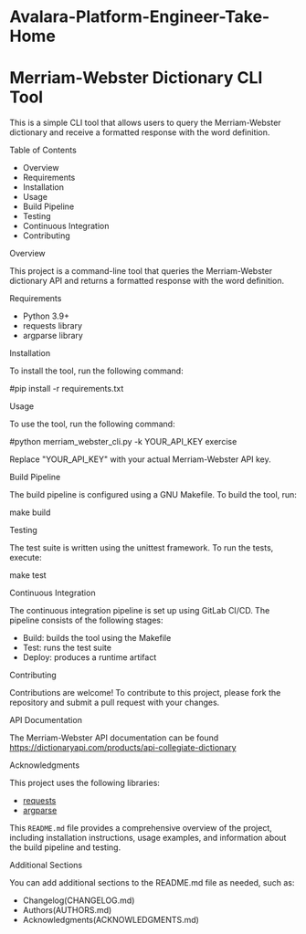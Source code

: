 # Avalara-Platform-Engineer-Take-Home

# Merriam-Webster Dictionary CLI Tool

This is a simple CLI tool that allows users to query the Merriam-Webster dictionary and receive a formatted response with the word definition.

Table of Contents

*   Overview
*   Requirements
*   Installation
*   Usage
*   Build Pipeline
*   Testing
*   Continuous Integration
*   Contributing

Overview

This project is a command-line tool that queries the Merriam-Webster dictionary API and returns a formatted response with the word definition.

Requirements

*   Python 3.9+
*   requests library
*   argparse library

Installation

To install the tool, run the following command:

#pip install -r requirements.txt

Usage

To use the tool, run the following command:

#python merriam_webster_cli.py -k YOUR_API_KEY exercise

Replace "YOUR_API_KEY" with your actual Merriam-Webster API key.

Build Pipeline

The build pipeline is configured using a GNU Makefile. To build the tool, run:

make build

Testing

The test suite is written using the unittest framework. To run the tests, execute:

make test

Continuous Integration

The continuous integration pipeline is set up using GitLab CI/CD. The pipeline consists of the following stages:

*   Build: builds the tool using the Makefile
*   Test: runs the test suite
*   Deploy: produces a runtime artifact

Contributing

Contributions are welcome! To contribute to this project, please fork the repository and submit a pull request with your changes.

API Documentation

The Merriam-Webster API documentation can be found https://dictionaryapi.com/products/api-collegiate-dictionary

Acknowledgments

This project uses the following libraries:

*   [requests](https://requests.readthedocs.io/en/master/)
*   [argparse](https://docs.python.org/3/library/argparse.html)

This `README.md` file provides a comprehensive overview of the project, including installation instructions, usage examples, and information about the build pipeline and testing.

Additional Sections

You can add additional sections to the README.md file as needed, such as:

*   Changelog(CHANGELOG.md)
*   Authors(AUTHORS.md)
*   Acknowledgments(ACKNOWLEDGMENTS.md)

